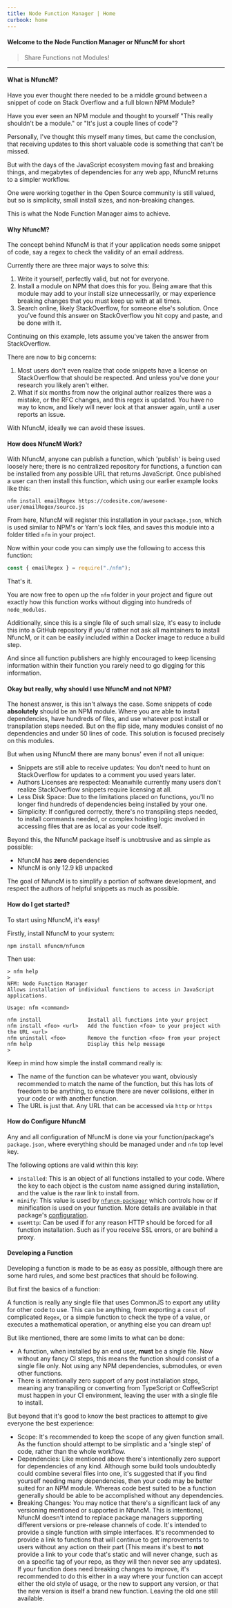```yaml
---
title: Node Function Manager | Home
curbook: home
---
```


#### Welcome to the Node Function Manager or NfuncM for short

> Share Functions not Modules!

---

#### What is NfuncM?

Have you ever thought there needed to be a middle ground between a snippet of code on Stack Overflow and a full blown NPM Module?

Have you ever seen an NPM module and thought to yourself "This really shouldn't be a module." or "It's just a couple lines of code"?

Personally, I've thought this myself many times, but came the conclusion, that receiving updates to this short valuable code is something that can't be missed.

But with the days of the JavaScript ecosystem moving fast and breaking things, and megabytes of dependencies for any web app, NfuncM returns to a simpler workflow.

One were working together in the Open Source community is still valued, but so is simplicity, small install sizes, and non-breaking changes.

This is what the Node Function Manager aims to achieve.

#### Why NfuncM?

The concept behind NfuncM is that if your application needs some snippet of code, say a regex to check the validity of an email address.

Currently there are three major ways to solve this:

1. Write it yourself, perfectly valid, but not for everyone.
2. Install a module on NPM that does this for you. Being aware that this module may add to your install size unnecessarily, or may experience breaking changes that you must keep up with at all times.
3. Search online, likely StackOverflow, for someone else's solution. Once you've found this answer on StackOverflow you hit copy and paste, and be done with it.

Continuing on this example, lets assume you've taken the answer from StackOverflow.

There are now to big concerns:

1. Most users don't even realize that code snippets have a license on StackOverflow that should be respected. And unless you've done your research you likely aren't either.
2. What if six months from now the original author realizes there was a mistake, or the RFC changes, and this regex is updated. You have no way to know, and likely will never look at that answer again, until a user reports an issue.

With NfuncM, ideally we can avoid these issues.

#### How does NfuncM Work?

With NfuncM, anyone can publish a function, which 'publish' is being used loosely here; there is no centralized repository for functions, a function can be installed from any possible URL that returns JavaScript. Once published a user can then install this function, which using our earlier example looks like this:

```shell
nfm install emailRegex https://codesite.com/awesome-user/emailRegex/source.js
```

From here, NfuncM will register this installation in your `package.json`, which is used similar to NPM's or Yarn's lock files, and saves this module into a folder titled `nfm` in your project.

Now within your code you can simply use the following to access this function:

```javascript
const { emailRegex } = require("./nfm");
```

That's it.

You are now free to open up the `nfm` folder in your project and figure out exactly how this function works without digging into hundreds of `node_modules`.

Additionally, since this is a single file of such small size, it's easy to include this into a GitHub repository if you'd rather not ask all maintainers to install NfuncM, or it can be easily included within a Docker image to reduce a build step.

And since all function publishers are highly encouraged to keep licensing information within their function you rarely need to go digging for this information.

#### Okay but really, why should I use NfuncM and not NPM?

The honest answer, is this isn't always the case. Some snippets of code **absolutely** should be an NPM module. Where you are able to install dependencies, have hundreds of files, and use whatever post install or transpilation steps needed. But on the flip side, many modules consist of no dependencies and under 50 lines of code. This solution is focused precisely on this modules.

But when using NfuncM there are many bonus' even if not all unique:

* Snippets are still able to receive updates: You don't need to hunt on StackOverflow for updates to a comment you used years later.
* Authors Licenses are respected: Meanwhile currently many users don't realize StackOverflow snippets require licensing at all.
* Less Disk Space: Due to the limitations placed on functions, you'll no longer find hundreds of dependencies being installed by your one.
* Simplicity: If configured correctly, there's no transpiling steps needed, to install commands needed, or complex hoisting logic involved in accessing files that are as local as your code itself.

Beyond this, the NfuncM package itself is unobtrusive and as simple as possible:
* NfuncM has **zero** dependencies
* NfuncM is only 12.9 kB unpacked

The goal of NfuncM is to simplify a portion of software development, and respect the authors of helpful snippets as much as possible.

#### How do I get started?

To start using NfuncM, it's easy!

Firstly, install NfuncM to your system:

```shell
npm install nfuncm/nfuncm
```

Then use:

```shell
> nfm help
>
NFM: Node Function Manager
Allows installation of individual functions to access in JavaScript applications.

Usage: nfm <command>

nfm install               Install all functions into your project
nfm install <foo> <url>   Add the function <foo> to your project with the URL <url>
nfm uninstall <foo>       Remove the function <foo> from your project
nfm help                  Display this help message
>
```

Keep in mind how simple the install command really is:

* The name of the function can be whatever you want, obviously recommended to match the name of the function, but this has lots of freedom to be anything, to ensure there are never collisions, either in your code or with another function.
* The URL is just that. Any URL that can be accessed via `http` or `https`

#### How do Configure NfuncM

Any and all configuration of NfuncM is done via your function/package's `package.json`, where everything should be managed under and `nfm` top level key.

The following options are valid within this key:

* `installed`: This is an object of all functions installed to your code. Where the key to each object is the custom name assigned during installation, and the value is the raw link to install from.
* `minify`: This value is used by [`nfuncm-packager`](https://github.com/nfuncm/nfuncm-packager) which controls how or if minification is used on your function. More details are available in that package's [configuration](https://github.com/nfuncm/nfuncm-packager#configuration).
* `useHttp`: Can be used if for any reason HTTP should be forced for all function installation. Such as if you receive SSL errors, or are behind a proxy.

#### Developing a Function

Developing a function is made to be as easy as possible, although there are some hard rules, and some best practices that should be following.

But first the basics of a function:

A function is really any single file that uses CommonJS to export any utility for other code to use. This can be anything, from exporting a `const` of complicated `Regex`, or a simple function to check the type of a value, or executes a mathematical operation, or anything else you can dream up!

But like mentioned, there are some limits to what can be done:

* A function, when installed by an end user, **must** be a single file. Now without any fancy CI steps, this means the function should consist of a single file only. Not using any NPM dependencies, submodules, or even other functions.
* There is intentionally zero support of any post installation steps, meaning any transpiling or converting from TypeScript or CoffeeScript must happen in your CI environment, leaving the user with a single file to install.

But beyond that it's good to know the best practices to attempt to give everyone the best experience:

* Scope: It's recommended to keep the scope of any given function small. As the function should attempt to be simplistic and a 'single step' of code, rather than the whole workflow.
* Dependencies: Like mentioned above there's intentionally zero support for dependencies of any kind. Although some build tools undoubtedly could combine several files into one, it's suggested that if you find yourself needing many dependencies, then your code may be better suited for an NPM module. Whereas code best suited to be a function generally should be able to be accomplished without any dependencies.
* Breaking Changes: You may notice that there's a significant lack of any versioning mentioned or supported in NfuncM. This is intentional, NfuncM doesn't intend to replace package managers supporting different versions or pre-release channels of code. It's intended to provide a single function with simple interfaces. It's recommended to provide a link to functions that will continue to get improvements to users without any action on their part (This means it's best to **not** provide a link to your code that's static and will never change, such as on a specific tag of your repo, as they will then never see any updates). If your function does need breaking changes to improve, it's recommended to do this either in a way where your function can accept either the old style of usage, or the new to support any version, or that the new version is itself a brand new function. Leaving the old one still available.
